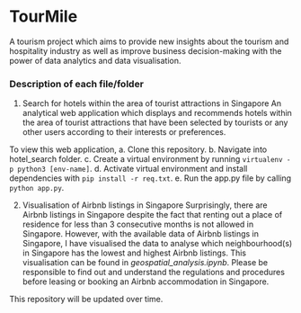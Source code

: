 # TourMile
A tourism project which aims to provide new insights about the tourism and hospitality industry as well as improve business decision-making with the power of data analytics and data visualisation.

### Description of each file/folder
1. Search for hotels within the area of tourist attractions in Singapore
An analytical web application which displays and recommends hotels within the area of tourist attractions that have been selected by tourists or any other users according to their interests or preferences.

To view this web application,
a. Clone this repository.
b. Navigate into hotel_search folder.
c. Create a virtual environment by running `virtualenv -p python3 [env-name]`.
d. Activate virtual environment and install dependencies with `pip install -r req.txt`.
e. Run the app.py file by calling `python app.py`.

2. Visualisation of Airbnb listings in Singapore
Surprisingly, there are Airbnb listings in Singapore despite the fact that renting out a place of residence for less than 3 consecutive months is not allowed in Singapore. However, with the available data of Airbnb listings in Singapore, I have visualised the data to analyse which neighbourhood(s) in Singapore has the lowest and highest Airbnb listings. This visualisation can be found in *geospatial_analysis.ipynb*.
Please be responsible to find out and understand the regulations and procedures before leasing or booking an Airbnb accommodation in Singapore.

This repository will be updated over time.
